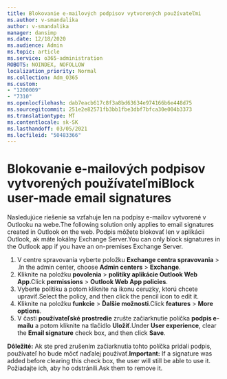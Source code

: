 ```yaml
---
title: Blokovanie e-mailových podpisov vytvorených používateľmi
ms.author: v-smandalika
author: v-smandalika
manager: dansimp
ms.date: 12/18/2020
ms.audience: Admin
ms.topic: article
ms.service: o365-administration
ROBOTS: NOINDEX, NOFOLLOW
localization_priority: Normal
ms.collection: Adm_O365
ms.custom:
- "1200009"
- "7310"
ms.openlocfilehash: dab7eacb617c8f3a8bd63634e974166b6e448d75
ms.sourcegitcommit: 251e2e82571fb3bb1fbe3dbf7bfca30e004b3373
ms.translationtype: MT
ms.contentlocale: sk-SK
ms.lasthandoff: 03/05/2021
ms.locfileid: "50483366"
---
```

# <a name="block-user-made-email-signatures"></a><span data-ttu-id="647d1-102">Blokovanie e-mailových podpisov vytvorených používateľmi</span><span class="sxs-lookup"><span data-stu-id="647d1-102">Block user-made email signatures</span></span>

<span data-ttu-id="647d1-103">Nasledujúce riešenie sa vzťahuje len na podpisy e-mailov vytvorené v Outlooku na webe.</span><span class="sxs-lookup"><span data-stu-id="647d1-103">The following solution only applies to email signatures created in Outlook on the web.</span></span> <span data-ttu-id="647d1-104">Podpis môžete blokovať len v aplikácii Outlook, ak máte lokálny Exchange Server.</span><span class="sxs-lookup"><span data-stu-id="647d1-104">You can only block signatures in the Outlook app if you have an on-premises Exchange Server.</span></span>

1. <span data-ttu-id="647d1-105">V centre spravovania vyberte položku **Exchange centra spravovania**  >  .</span><span class="sxs-lookup"><span data-stu-id="647d1-105">In the admin center, choose **Admin centers** > **Exchange**.</span></span>
2. <span data-ttu-id="647d1-106">Kliknite na položku **povolenia**  >  **politiky aplikácie Outlook Web App**.</span><span class="sxs-lookup"><span data-stu-id="647d1-106">Click **permissions** > **Outlook Web App policies**.</span></span>
3. <span data-ttu-id="647d1-107">Vyberte politiku a potom kliknite na ikonu ceruzky, ktorú chcete upraviť.</span><span class="sxs-lookup"><span data-stu-id="647d1-107">Select the policy, and then click the pencil icon to edit it.</span></span>
4. <span data-ttu-id="647d1-108">Kliknite na položku **funkcie**  >  **Ďalšie možnosti**.</span><span class="sxs-lookup"><span data-stu-id="647d1-108">Click **features** > **More options**.</span></span>
5. <span data-ttu-id="647d1-109">V časti **používateľské prostredie** zrušte začiarknutie políčka **podpis e-mailu** a potom kliknite na tlačidlo **Uložiť**.</span><span class="sxs-lookup"><span data-stu-id="647d1-109">Under **User experience**, clear the **Email signature** check box, and then click **Save**.</span></span>

<span data-ttu-id="647d1-110">**Dôležité:** Ak ste pred zrušením začiarknutia tohto políčka pridali podpis, používateľ ho bude môcť naďalej používať.</span><span class="sxs-lookup"><span data-stu-id="647d1-110">**Important:** If a signature was added before clearing this check box, the user will still be able to use it.</span></span> <span data-ttu-id="647d1-111">Požiadajte ich, aby ho odstránili.</span><span class="sxs-lookup"><span data-stu-id="647d1-111">Ask them to remove it.</span></span>
